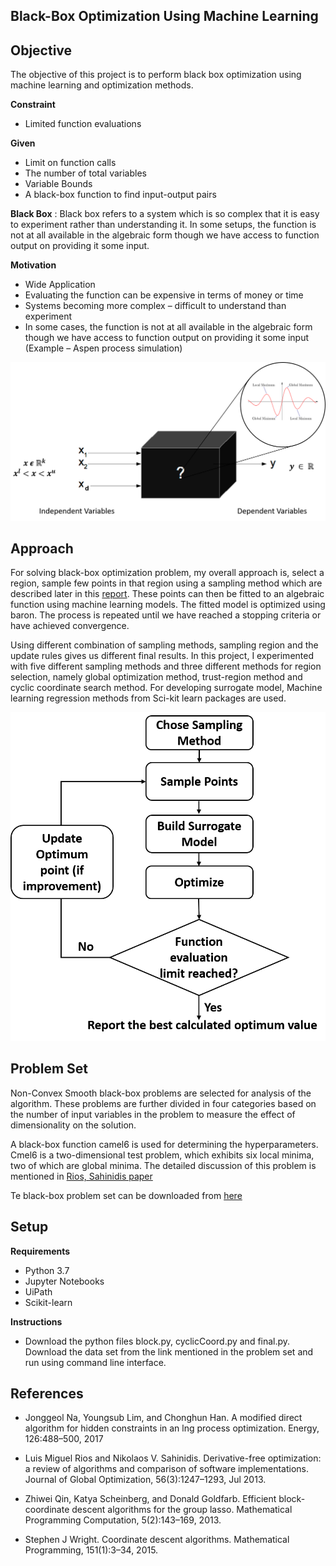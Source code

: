 
## Black-Box Optimization Using Machine Learning

## Objective

The objective of this project is to perform black box optimization using machine learning and optimization methods.

<b>Constraint</b>
- Limited function evaluations

<b>Given</b>
- Limit on function calls
- The number of total variables
- Variable Bounds
- A black-box function to find input-output pairs

<b>Black Box</b> : Black box refers to a system which is so complex that it is easy to experiment rather than understanding it. In some setups, the function is not at all available in the algebraic form though we have access to function output on providing it some input. 

<b> Motivation </b>
- Wide Application 
- Evaluating the function can be expensive in terms of money or time
- Systems becoming more complex – difficult to understand than experiment
- In some cases, the function is not at all available in the algebraic form though we have access to function output on providing it some input (Example – Aspen process simulation)


![blackbox_Ms.png](/MS_Images/blackbox_Ms.png)

## Approach

For solving black-box optimization problem, my overall approach is, select a region, sample few points in that region using a sampling method which are described later in this [report](\MS_Report_Swapnil). These points can then be fitted to an algebraic function using machine learning models. The fitted model is optimized using baron. The process is repeated
until we have reached a stopping criteria or have achieved convergence.

Using different combination of sampling methods, sampling region and the update rules gives us different final results. In this project, I experimented with five different sampling methods and three different methods for region selection, namely global optimization method, trust-region method and cyclic coordinate search method. For developing surrogate model, Machine learning regression methods from Sci-kit learn packages are used. 

![appraoch_Ms.png](/MS_Images/appraoch_Ms.png)

## Problem Set

Non-Convex Smooth black-box problems are selected for analysis of the algorithm. These problems are further divided in four categories based on the number of input variables in the problem to measure the effect of dimensionality on the solution. 

A black-box function camel6 is used for determining the hyperparameters. Cmel6 is a two-dimensional test problem, which exhibits six local minima, two of which are global minima. The detailed discussion of this problem is mentioned in [Rios, Sahinidis paper](https://link.springer.com/article/10.1007/s10898-012-9951-y)

Te black-box problem set can be downloaded from [here](http://archimedes.cheme.cmu.edu/?q=dfocomp)

## Setup

<b>Requirements</b>
- Python 3.7
- Jupyter Notebooks
- UiPath
- Scikit-learn
        
<b>Instructions</b>
- Download the python files block.py, cyclicCoord.py and final.py. Download the data set from the link mentioned in the problem set and run using command line interface. 

## References

- Jonggeol Na, Youngsub Lim, and Chonghun Han. A modified direct algorithm for hidden constraints in an lng process optimization. Energy, 126:488–500, 2017
    
- Luis Miguel Rios and Nikolaos V. Sahinidis. Derivative-free optimization: a review of algorithms and comparison of software implementations. Journal of Global Optimization, 56(3):1247–1293, Jul 2013.

- Zhiwei Qin, Katya Scheinberg, and Donald Goldfarb. Efficient block-coordinate descent algorithms for the group lasso. Mathematical Programming Computation, 5(2):143–169, 2013.
    
- Stephen J Wright. Coordinate descent algorithms. Mathematical Programming, 151(1):3–34, 2015.

